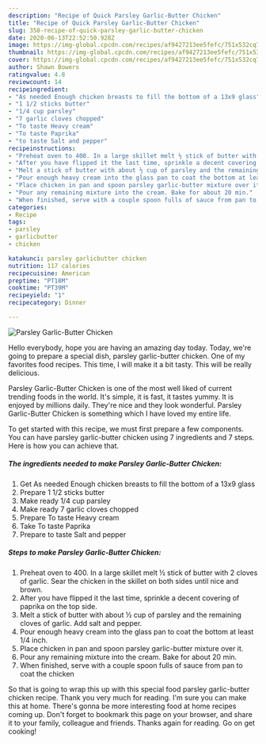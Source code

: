 ```yaml
---
description: "Recipe of Quick Parsley Garlic-Butter Chicken"
title: "Recipe of Quick Parsley Garlic-Butter Chicken"
slug: 358-recipe-of-quick-parsley-garlic-butter-chicken
date: 2020-06-13T22:52:50.928Z
image: https://img-global.cpcdn.com/recipes/af9427213ee5fefc/751x532cq70/parsley-garlic-butter-chicken-recipe-main-photo.jpg
thumbnail: https://img-global.cpcdn.com/recipes/af9427213ee5fefc/751x532cq70/parsley-garlic-butter-chicken-recipe-main-photo.jpg
cover: https://img-global.cpcdn.com/recipes/af9427213ee5fefc/751x532cq70/parsley-garlic-butter-chicken-recipe-main-photo.jpg
author: Shawn Bowers
ratingvalue: 4.8
reviewcount: 14
recipeingredient:
- "As needed Enough chicken breasts to fill the bottom of a 13x9 glass"
- "1 1/2 sticks butter"
- "1/4 cup parsley"
- "7 garlic cloves chopped"
- "To taste Heavy cream"
- "To taste Paprika"
- "to taste Salt and pepper"
recipeinstructions:
- "Preheat oven to 400. In a large skillet melt ½ stick of butter with 2 cloves of garlic. Sear the chicken in the skillet on both sides until nice and brown."
- "After you have flipped it the last time, sprinkle a decent covering of paprika on the top side."
- "Melt a stick of butter with about ½ cup of parsley and the remaining cloves of garlic. Add salt and pepper."
- "Pour enough heavy cream into the glass pan to coat the bottom at least 1/4 inch."
- "Place chicken in pan and spoon parsley garlic-butter mixture over it."
- "Pour any remaining mixture into the cream. Bake for about 20 min."
- "When finished, serve with a couple spoon fulls of sauce from pan to coat the chicken"
categories:
- Recipe
tags:
- parsley
- garlicbutter
- chicken

katakunci: parsley garlicbutter chicken 
nutrition: 117 calories
recipecuisine: American
preptime: "PT18M"
cooktime: "PT39M"
recipeyield: "1"
recipecategory: Dinner

---
```



![Parsley Garlic-Butter Chicken](https://img-global.cpcdn.com/recipes/af9427213ee5fefc/751x532cq70/parsley-garlic-butter-chicken-recipe-main-photo.jpg)

Hello everybody, hope you are having an amazing day today. Today, we're going to prepare a special dish, parsley garlic-butter chicken. One of my favorites food recipes. This time, I will make it a bit tasty. This will be really delicious.

Parsley Garlic-Butter Chicken is one of the most well liked of current trending foods in the world. It's simple, it is fast, it tastes yummy. It is enjoyed by millions daily. They're nice and they look wonderful. Parsley Garlic-Butter Chicken is something which I have loved my entire life.




To get started with this recipe, we must first prepare a few components. You can have parsley garlic-butter chicken using 7 ingredients and 7 steps. Here is how you can achieve that.

##### The ingredients needed to make Parsley Garlic-Butter Chicken:

1. Get As needed Enough chicken breasts to fill the bottom of a 13x9 glass
1. Prepare 1 1/2 sticks butter
1. Make ready 1/4 cup parsley
1. Make ready 7 garlic cloves chopped
1. Prepare To taste Heavy cream
1. Take To taste Paprika
1. Prepare to taste Salt and pepper




##### Steps to make Parsley Garlic-Butter Chicken:

1. Preheat oven to 400. In a large skillet melt ½ stick of butter with 2 cloves of garlic. Sear the chicken in the skillet on both sides until nice and brown.
1. After you have flipped it the last time, sprinkle a decent covering of paprika on the top side.
1. Melt a stick of butter with about ½ cup of parsley and the remaining cloves of garlic. Add salt and pepper.
1. Pour enough heavy cream into the glass pan to coat the bottom at least 1/4 inch.
1. Place chicken in pan and spoon parsley garlic-butter mixture over it.
1. Pour any remaining mixture into the cream. Bake for about 20 min.
1. When finished, serve with a couple spoon fulls of sauce from pan to coat the chicken




So that is going to wrap this up with this special food parsley garlic-butter chicken recipe. Thank you very much for reading. I'm sure you can make this at home. There's gonna be more interesting food at home recipes coming up. Don't forget to bookmark this page on your browser, and share it to your family, colleague and friends. Thanks again for reading. Go on get cooking!
